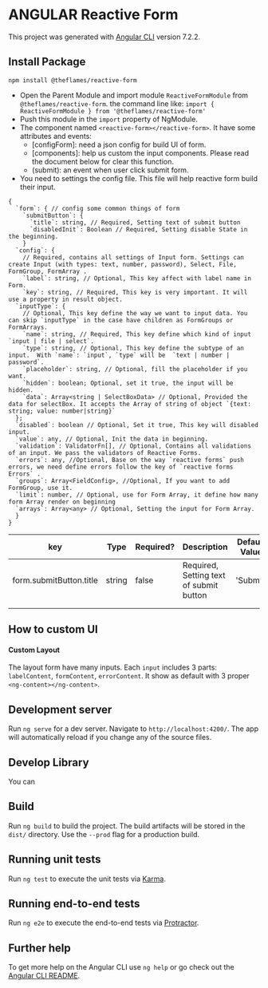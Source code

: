 # ANGULAR Reactive Form

This project was generated with [Angular CLI](https://github.com/angular/angular-cli) version 7.2.2.

## Install Package

`npm install @theflames/reactive-form`

- Open the Parent Module and import module `ReactiveFormModule` from `@theflames/reactive-form`. the command line like: 
`import { ReactiveFormModule } from '@theflames/reactive-form'`
- Push this module in the `import` property of NgModule.
- The component named `<reactive-form></reactive-form>`. It have some attributes and events:
  - [configForm]: need a json config for build UI of form.
  - [components]: help us custom the input components. Please read the document below for clear this function.
  - (submit): an event when user click submit form.
- You need to settings the config file. This file will help reactive form build their input.
```
{
  `form`: { // config some common things of form
    `submitButton`: {
      `title`: string, // Required, Setting text of submit button
      `disabledInit`: Boolean // Required, Setting disable State in the beginning.
    }
  `config`: { 
    // Required, contains all settings of Input form. Settings can create Input (with types: text, number, password), Select, File, FormGroup, FormArray .
    `label`: string, // Optional, This key affect with label name in Form.
    `key`: string, // Required, This key is very important. It will use a property in result object.
  `inputType`: {
    // Optional, This key define the way we want to input data. You can skip `inputType` in the case have children as FormGroups or FormArrays.
    `name`: string, // Required, This key define which kind of input `input | file | select`.
    `type`: string, // Optional, This key define the subtype of an input.  With `name`: `input`, `type` will be  `text | number | password`.
    `placeholder`: string, // Optional, fill the placeholder if you want.
    `hidden`: boolean; Optional, set it true, the input will be hidden.
    `data`: Array<string | SelectBoxData> // Optional, Provided the data for selectBox. It accepts the Array of string of object `{text: string; value: number|string}`
  };
  `disabled`: boolean // Optional, Set it true, This key will disabled input.
  `value`: any, // Optional, Init the data in beginning.
  `validation`: ValidatorFn[], // Optional, Contains all validations of an input. We pass the validators of Reactive Forms.
  `errors`: any, //Optional, Base on the way `reactive forms` push errors, we need define errors follow the key of `reactive forms Errors` .
  `groups`: Array<FieldConfig>, //Optional, If you want to add  FormGroup, use it.
  `limit`: number, // Optional, use for Form Array, it define how many form Array render on beginning
  `arrays`: Array<any> // Optional, Setting the input for Form Array.
  }
}
```

| key                     | Type   | Required? | Description                             | Default Value | List Value           |
|-------------------------|--------|-----------|-----------------------------------------|---------------|----------------------|
| form.submitButton.title | string | false     | Required, Setting text of submit button | 'Submit'      | type string you want |
|                         |        |           |                                         |               |                      |
|                         |        |           |                                         |               |                      |

## How to custom UI
#### Custom Layout
The layout form have many inputs. Each `input` includes 3 parts: `labelContent`, `formContent`, `errorContent`. 
It show as default with 3 proper `<ng-content></ng-content>`.

## Development server

Run `ng serve` for a dev server. Navigate to `http://localhost:4200/`. The app will automatically reload if you change any of the source files.

## Develop Library

You can

## Build

Run `ng build` to build the project. The build artifacts will be stored in the `dist/` directory. Use the `--prod` flag for a production build.

## Running unit tests

Run `ng test` to execute the unit tests via [Karma](https://karma-runner.github.io).

## Running end-to-end tests

Run `ng e2e` to execute the end-to-end tests via [Protractor](http://www.protractortest.org/).

## Further help

To get more help on the Angular CLI use `ng help` or go check out the [Angular CLI README](https://github.com/angular/angular-cli/blob/master/README.md).

